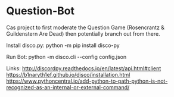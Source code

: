 # Question-Bot
Cas project to first moderate the Question Game (Rosencrantz &amp; Guildenstern Are Dead) then potentially branch out from there.

Install disco.py:
python -m pip install disco-py

Run Bot:
python -m disco.cli --config config.json

Links:
<http://discordpy.readthedocs.io/en/latest/api.html#client>
https://b1naryth1ef.github.io/disco/installation.html
https://www.pythoncentral.io/add-python-to-path-python-is-not-recognized-as-an-internal-or-external-command/
